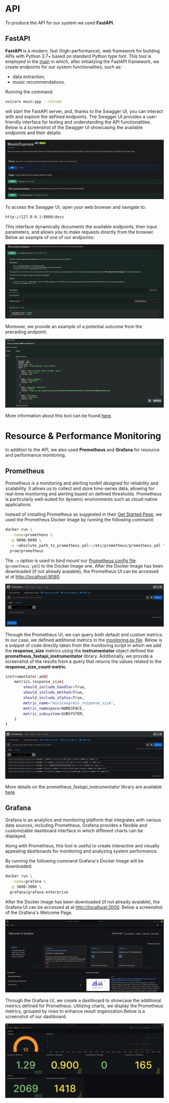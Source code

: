# API

To produce the API for our system we used **FastAPI**.

## FastAPI

**FastAPI** is a modern, fast (high-performance), web framework for building APIs with Python 3.7+ based on standard Python type hint. This tool is employed in the [main](main.py) in which, after initializing the FastAPI framework, we create endpoints for our system functionalities, such as:

- data extraction,
- music recommendations.

Running the command:

```bash
uvicorn main:app --reload
```

will start the FastAPI server, and, thanks to the Swagger UI, you can interact with and explore the defined endpoints. The Swagger UI provides a user-friendly interface for testing and understanding the API functionalities. Below is a screenshot of the Swagger UI showcasing the available endpoints and their details:

![plot](/figures/fastapi_swagger.png?raw=true)

To access the Swagger UI, open your web browser and navigate to:

```bash
http://127.0.0.1:8000/docs
```

This interface dynamically documents the available endpoints, their input parameters, and allows you to make requests directly from the browser. Below an example of one of our endpoints:

![plot](/figures/fastapi_swagger_example.png?raw=true)

Moreover, we provide an example of a potential outcome from the preceding endpoint:

![plot](/figures/fastapi_swagger_result_example.png?raw=true)

More information about this tool can be found [here](https://fastapi.tiangolo.com/).

# Resource & Performance Monitoring

In addition to the API, we also used **Prometheus** and **Grafana** for resource and performance monitoring.

## Prometheus

Prometheus is a monitoring and alerting toolkit designed for reliability and scalability. It allows us to collect and store time-series data, allowing for real-time monitoring and alerting based on defined thresholds. Prometheus is particularly well-suited for dynamic environments such as cloud-native applications.

Instead of installing Prometheus as suggested in their [Get Started Page](https://prometheus.io/docs/prometheus/latest/getting_started/), we used the Prometheus Docker Image by running the following command:

```bash
docker run \
  --name=prometheus \
  -p 9090:9090 \
  -v <absolute_path_to_prometheus.yml>:/etc/prometheus/prometheus.yml \
  prom/prometheus
```

The `-v` option is used to bind mount our [Prometheus config file](../../prometheus.yml) (`prometheus.yml`) to the Docker Image one.
After the Docker Image has been downloaded (if not already avaiable), the Prometheus UI can be accessed at at <http://localhost:9090>.

![plot](/figures/prometheus_ui_example.png?raw=true)

Through the Prometheus UI, we can query both default and custom metrics. In our case, we defined additional metrics in the [monitoring.py file](monitoring.py). Below is a snippet of code directly taken from the monitoring script in which we add the **response_size** metrics using the **instrumentator** object defined the **prometheus_fastapi_instrumentator** library. Additionally, we provide a screenshot of the results from a query that returns the values related to the **response_size_count metric**.

```bash
instrumentator.add(
    metrics.response_size(
        should_include_handler=True,
        should_include_method=True,
        should_include_status=True,
        metric_name="musicexpress_response_size",
        metric_namespace=NAMESPACE,
        metric_subsystem=SUBSYSTEM,
    )
)
```

![plot](/figures/prometheus_result_example.png?raw=true)

More details on the prometheus_fastapi_instrumentator library are available [here](https://github.com/trallnag/prometheus-fastapi-instrumentator).

## Grafana

Grafana is an analytics and monitoring platform that integrates with various data sources, including Prometheus. Grafana provides a flexible and customizable dashboard interface in which different charts can be displayed.

Along with Prometheus, this tool is useful to create interactive and visually appealing dashboards for monitoring and analyzing system performance.

By running the following command Grafana's Docker Image will be downloaded:

```bash
docker run \
  --name=grafana \
  -p 3000:3000 \
  grafana/grafana-enterprise
```

After the Docker Image has been downloaded (if not already avaiable), the Grafana UI can be accessed at at <http://localhost:3000>. Below a screenshot of the Grafana's Welcome Page.

![plot](/figures/grafana_ui_example.png?raw=true)

Through the Grafana UI, we create a dashboard to showcase the additional metrics defined for Prometheus. Utilizing charts, we display the Prometheus metrics, grouped by rows to enhance result organization.Below is a screenshot of our dashboard.

![plot](/figures/grafana_dashboard_example.png?raw=true)
